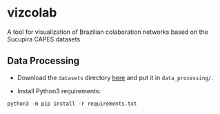 # vizcolab
A tool for visualization of Brazilian colaboration networks based on the Sucupira CAPES datasets


## Data Processing

- Download the `datasets` directory [here](https://infufrgsbr-my.sharepoint.com/:f:/g/personal/esfischer_inf_ufrgs_br/Esnbvcy5TtxBmFiWG9IQt1oBYyfkXbYrT5yyZR6hr3I6eA?e=oEJHtN) and put it in `data_processing/`.

- Install Python3 requirements:

`python3 -m pip install -r requirements.txt`
